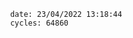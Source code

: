 

                date: 23/04/2022 13:18:44
                cycles: 64860

                         